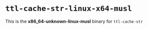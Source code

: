# `ttl-cache-str-linux-x64-musl`

This is the **x86_64-unknown-linux-musl** binary for `ttl-cache-str`
